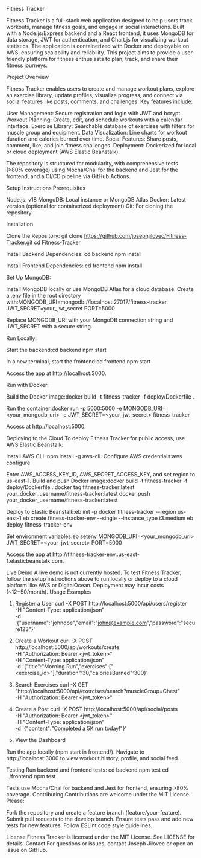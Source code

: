 Fitness Tracker

Fitness Tracker is a full-stack web application designed to help users track workouts, manage fitness goals, and engage in social interactions. Built with a Node.js/Express backend and a React frontend, it uses MongoDB for data storage, JWT for authentication, and Chart.js for visualizing workout statistics. The application is containerized with Docker and deployable on AWS, ensuring scalability and reliability. This project aims to provide a user-friendly platform for fitness enthusiasts to plan, track, and share their fitness journeys.

Project Overview

Fitness Tracker enables users to create and manage workout plans, explore an exercise library, update profiles, visualize progress, and connect via social features like posts, comments, and challenges. Key features include:

User Management: Secure registration and login with JWT and bcrypt.
Workout Planning: Create, edit, and schedule workouts with a calendar interface.
Exercise Library: Searchable database of exercises with filters for muscle group and equipment.
Data Visualization: Line charts for workout duration and calories burned over time.
Social Features: Share posts, comment, like, and join fitness challenges.
Deployment: Dockerized for local or cloud deployment (AWS Elastic Beanstalk).

The repository is structured for modularity, with comprehensive tests (>80% coverage) using Mocha/Chai for the backend and Jest for the frontend, and a CI/CD pipeline via GitHub Actions.

Setup Instructions
Prerequisites

Node.js: v18
MongoDB: Local instance or MongoDB Atlas
Docker: Latest version (optional for containerized deployment)
Git: For cloning the repository

Installation

Clone the Repository:
git clone https://github.com/josephjilovec/Fitness-Tracker.git
cd Fitness-Tracker


Install Backend Dependencies:
cd backend
npm install


Install Frontend Dependencies:
cd frontend
npm install


Set Up MongoDB:

Install MongoDB locally or use MongoDB Atlas for a cloud database.
Create a .env file in the root directory with:MONGODB_URI=mongodb://localhost:27017/fitness-tracker
JWT_SECRET=your_jwt_secret
PORT=5000

Replace MONGODB_URI with your MongoDB connection string and JWT_SECRET with a secure string.


Run Locally:

Start the backend:cd backend
npm start


In a new terminal, start the frontend:cd frontend
npm start


Access the app at http://localhost:3000.


Run with Docker:

Build the Docker image:docker build -t fitness-tracker -f deploy/Dockerfile .


Run the container:docker run -p 5000:5000 -e MONGODB_URI=<your_mongodb_uri> -e JWT_SECRET=<your_jwt_secret> fitness-tracker


Access at http://localhost:5000.



Deploying to the Cloud
To deploy Fitness Tracker for public access, use AWS Elastic Beanstalk:

Install AWS CLI: npm install -g aws-cli.
Configure AWS credentials:aws configure

Enter AWS_ACCESS_KEY_ID, AWS_SECRET_ACCESS_KEY, and set region to us-east-1.
Build and push Docker image:docker build -t fitness-tracker -f deploy/Dockerfile .
docker tag fitness-tracker:latest your_docker_username/fitness-tracker:latest
docker push your_docker_username/fitness-tracker:latest


Deploy to Elastic Beanstalk:eb init -p docker fitness-tracker --region us-east-1
eb create fitness-tracker-env --single --instance_type t3.medium
eb deploy fitness-tracker-env


Set environment variables:eb setenv MONGODB_URI=<your_mongodb_uri> JWT_SECRET=<your_jwt_secret> PORT=5000


Access the app at http://fitness-tracker-env.<random-id>.us-east-1.elasticbeanstalk.com.

Live Demo
A live demo is not currently hosted. To test Fitness Tracker, follow the setup instructions above to run locally or deploy to a cloud platform like AWS or DigitalOcean. Deployment may incur costs (~$12-$50/month).
Usage Examples
1. Register a User
curl -X POST http://localhost:5000/api/users/register \
  -H "Content-Type: application/json" \
  -d '{"username":"johndoe","email":"john@example.com","password":"secure123"}'

2. Create a Workout
curl -X POST http://localhost:5000/api/workouts/create \
  -H "Authorization: Bearer <jwt_token>" \
  -H "Content-Type: application/json" \
  -d '{"title":"Morning Run","exercises":["<exercise_id>"],"duration":30,"caloriesBurned":300}'

3. Search Exercises
curl -X GET "http://localhost:5000/api/exercises/search?muscleGroup=Chest" \
  -H "Authorization: Bearer <jwt_token>"

4. Create a Post
curl -X POST http://localhost:5000/api/social/posts \
  -H "Authorization: Bearer <jwt_token>" \
  -H "Content-Type: application/json" \
  -d '{"content":"Completed a 5K run today!"}'

5. View the Dashboard

Run the app locally (npm start in frontend/).
Navigate to http://localhost:3000 to view workout history, profile, and social feed.

Testing
Run backend and frontend tests:
cd backend
npm test
cd ../frontend
npm test

Tests use Mocha/Chai for backend and Jest for frontend, ensuring >80% coverage.
Contributing
Contributions are welcome under the MIT License. Please:

Fork the repository and create a feature branch (feature/your-feature).
Submit pull requests to the develop branch.
Ensure tests pass and add new tests for new features.
Follow ESLint code style guidelines.

License
Fitness Tracker is licensed under the MIT License. See LICENSE for details.
Contact
For questions or issues, contact Joseph Jilovec or open an issue on GitHub.
